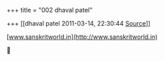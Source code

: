 +++
title = "002 dhaval patel"

+++
[[dhaval patel	2011-03-14, 22:30:44 [Source](https://groups.google.com/g/samskrita/c/gjLhK_8a2QM)]]



[www.sanskritworld.in](http://www.sanskritworld.in)



